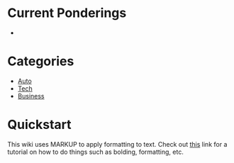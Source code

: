 <!-- TITLE: Exploits and Machinations -->
<!-- SUBTITLE: E&M is a repository for all ideas. Dream your biggest dreams. -->

# Current Ponderings
* 
# Categories

* [Auto](/home/autos)
* [Tech](/home/tech)
* [Business](/home/business)
# Quickstart
This wiki uses MARKUP to apply formatting to text. Check out [this](https://github.com/adam-p/markdown-here/wiki/Markdown-Cheatsheet) link for a tutorial on how to do things such as bolding, formatting, etc.


